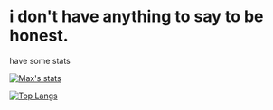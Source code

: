 # i don't have anything to say to be honest.

have some stats



[![Max's stats](https://github-readme-stats.vercel.app/api?username=Maxi2022gt&theme=aura_dark)](https://github.com/anuraghazra/github-readme-stats)

[![Top Langs](https://github-readme-stats.vercel.app/api/top-langs/?username=Maxi2022gt&theme=aura_dark)](https://github.com/anuraghazra/github-readme-stats)
